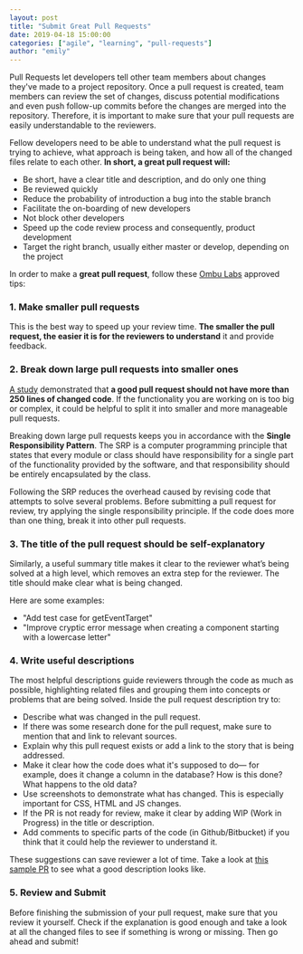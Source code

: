 ```yaml
---
layout: post
title: "Submit Great Pull Requests"
date: 2019-04-18 15:00:00
categories: ["agile", "learning", "pull-requests"]
author: "emily"
---
```


Pull Requests let developers tell other team members about changes they've made to a project repository. Once a pull request is created, team members can review the set of changes, discuss potential modifications and even push follow-up commits before the changes are merged into the repository. Therefore, it is important to make sure that your pull requests are easily understandable to the reviewers.

<!--more-->

Fellow developers need to be able to understand what the pull request is trying to achieve, what approach is being taken, and how all of the changed files relate to each other. **In short, a great pull request will:**

- Be short, have a clear title and description, and do only one thing
- Be reviewed quickly
- Reduce the probability of introduction a bug into the stable branch
- Facilitate the on-boarding of new developers
- Not block other developers
- Speed up the code review process and consequently, product development
- Target the right branch, usually either master or develop, depending on the project

In order to make a **great pull request**, follow these [Ombu Labs](https://www.ombulabs.com) approved tips:

### 1. Make smaller pull requests

This is the best way to speed up your review time. **The smaller the pull request, the easier it is for the reviewers to understand** it and provide feedback.

### 2. Break down large pull requests into smaller ones

[A study](https://opensource.com/article/18/6/anatomy-perfect-pull-request) demonstrated that **a good pull request should not have more than 250 lines of changed code**. If the functionality you are working on is too big or complex, it could be helpful to split it into smaller and more manageable pull requests.

Breaking down large pull requests keeps you in accordance with the **Single Responsibility Pattern**. The SRP is a computer programming principle that states that every module or class should have responsibility for a single part of the functionality provided by the software, and that responsibility should be entirely encapsulated by the class.

Following the SRP reduces the overhead caused by revising code that attempts to solve several problems. Before submitting a pull request for review, try applying the single responsibility principle. If the code does more than one thing, break it into other pull requests.

### 3. The title of the pull request should be self-explanatory

Similarly, a useful summary title makes it clear to the reviewer what’s being solved at a high level, which removes an extra step for the reviewer. The title should make clear what is being changed.

Here are some examples:

- "Add test case for getEventTarget"
- "Improve cryptic error message when creating a component starting with a lowercase letter"

### 4. Write useful descriptions

The most helpful descriptions guide reviewers through the code as much as possible, highlighting related files and grouping them into concepts or problems that are being solved. Inside the pull request description try to:

- Describe what was changed in the pull request.
- If there was some research done for the pull request, make sure to mention that and link to relevant sources.
- Explain why this pull request exists or add a link to the story that is being addressed.
- Make it clear how the code does what it's supposed to do— for example, does it change a column in the database? How is this done? What happens to the old data?
- Use screenshots to demonstrate what has changed. This is especially important for CSS, HTML and JS changes.
- If the PR is not ready for review, make it clear by adding WIP (Work in Progress) in the title or description.
- Add comments to specific parts of the code (in Github/Bitbucket) if you think that it could help the reviewer to understand it.

These suggestions can save reviewer a lot of time. Take a look at [this sample PR](https://github.com/rails/rails/pull/32865) to see what a good description looks like.

### 5. Review and Submit

Before finishing the submission of your pull request, make sure that you review it yourself. Check if the explanation is good enough and take a look at all the changed files to see if something is wrong or missing. Then go ahead and submit!
